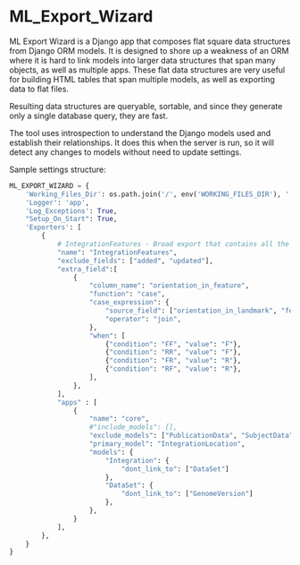 # ML_Export_Wizard
ML Export Wizard is a Django app that composes flat square data structures from Django ORM models.  It is designed to shore up a weakness of an ORM where it is hard to link models into larger data structures that span many objects, as well as multiple apps.  These flat data structures are very useful for building HTML tables that span multiple models, as well as exporting data to flat files.

Resulting data structures are queryable, sortable, and since they generate only a single database query, they are fast.

The tool uses introspection to understand the Django models used and establish their relationships.  It does this when the server is run, so it will detect any changes to models without need to update settings.

Sample settings structure:

```python
ML_EXPORT_WIZARD = {
    'Working_Files_Dir': os.path.join('/', env('WORKING_FILES_DIR'), ''),
    'Logger': 'app',
    'Log_Exceptions': True,
    "Setup_On_Start": True,
    'Exporters': [
        {
            # IntegrationFeatures - Broad export that contains all the features for all the integrations
            "name": "IntegrationFeatures",
            "exclude_fields": ["added", "updated"],
            "extra_field":[
                {
                    "column_name": "orientation_in_feature",
                    "function": "case",
                    "case_expression": {
                        "source_field": ["orientation_in_landmark", "feature_orientation"],
                        "operator": "join",
                    },
                    "when": [
                        {"condition": "FF", "value": "F"},
                        {"condition": "RR", "value": "F"},
                        {"condition": "FR", "value": "R"},
                        {"condition": "RF", "value": "R"},
                    ],
                },
            ],
            "apps" : [
                {
                    "name": "core",
                    #"include_models": [],
                    "exclude_models": ["PublicationData", "SubjectData", "SampleData", "LandmarkChromosome"],
                    "primary_model": "IntegrationLocation",
                    "models": {
                        "Integration": {
                            "dont_link_to": ["DataSet"]
                        },
                        "DataSet": {
                            "dont_link_to": ["GenomeVersion"]
                        },
                    },
                }
            ],
        },
    }
}
```
